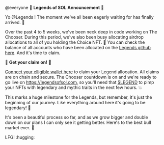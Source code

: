 @everyone :rocket: **Legends of SOL Announcement** :rocket:

Yo @Legends ! The moment we've all been eagerly waiting for has finally arrived. :star2:

Over the past 4 to 5 weeks, we've been neck deep in code working on The Chooser. During this period, we've also been busy allocating airdrop allocations to all of you holding the Choice NFT. :gift: You can check the balance of all accounts who have been allocated on the [Legends github here](https://github.com/legends-of-sol/Solana-NFT-collections/blob/main/legends/the_choice_snapshot_rewards.json). And it's time to claim.

:bell: **Get your claim on!** :bell:

[Connect your elligible wallet here](https://claim.legendsofsol.com/) to claim your Legend allocation. All claims are on chain and secure. The Chooser countdown is on and we're ready to go live on https://legendsofsol.com, so you'll need that [$LEGEND](https://birdeye.so/token/LGNDeXXXaDDeRerwwHfUtPBNz5s6vrn1NMSt9hdaCwx?chain=solana&tab=recentTrades) to pimp your NFTs with legendary and mythic traits in the next few hours. :boom:

This marks a huge milestone for the Legends, but remember, it's just the beginning of our journey. Like everything around here it's going to be legendary! :rocket:

It's been a beautiful process so far, and as we grow bigger and double down on our plans I can only see it getting better. Here's to the best bull market ever. :purple_heart:

LFG! :hugging:
